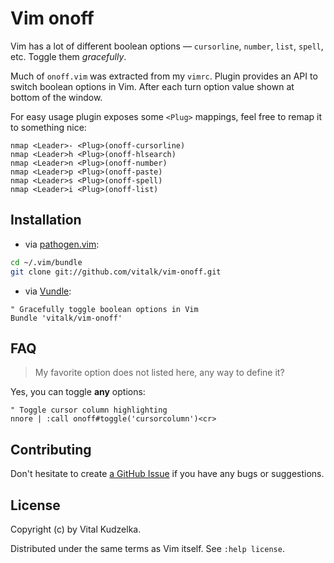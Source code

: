 Vim onoff
=========

Vim has a lot of different boolean options — `cursorline`, `number`, `list`,
`spell`, etc. Toggle them *gracefully*.

Much of `onoff.vim` was extracted from my `vimrc`. Plugin provides an API to
switch boolean options in Vim. After each turn option value shown at bottom of
the window.

For easy usage plugin exposes some `<Plug>` mappings, feel free to remap it to
something nice:

```viml
nmap <Leader>- <Plug>(onoff-cursorline)
nmap <Leader>h <Plug>(onoff-hlsearch)
nmap <Leader>n <Plug>(onoff-number)
nmap <Leader>p <Plug>(onoff-paste)
nmap <Leader>s <Plug>(onoff-spell)
nmap <Leader>i <Plug>(onoff-list)
```

Installation
------------

* via [pathogen.vim](https://github.com/tpope/vim-pathogen):

```bash
cd ~/.vim/bundle
git clone git://github.com/vitalk/vim-onoff.git
```

* via [Vundle](https://github.com/gmarik/Vundle.vim):

```viml
" Gracefully toggle boolean options in Vim
Bundle 'vitalk/vim-onoff'
```

FAQ
---

> My favorite option does not listed here, any way to define it?

Yes, you can toggle **any** options:

```viml
" Toggle cursor column highlighting
nnore | :call onoff#toggle('cursorcolumn')<cr>
```

Contributing
------------

Don't hesitate to create [a GitHub Issue](https://github.com/vitalk/vim-onoff/issues) if you have any bugs or suggestions.

License
-------

Copyright (c) by Vital Kudzelka.

Distributed under the same terms as Vim itself. See `:help license`.
